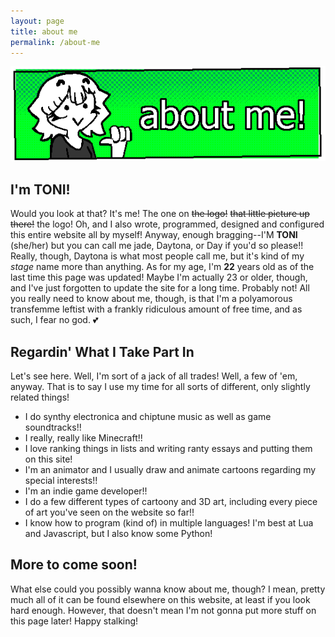 ```yaml
---
layout: page
title: about me
permalink: /about-me
---
```

![About Me](/img/headers/aboutme.png)
## I'm TONI!

Would you look at that? It's me! The one on ~~the logo!~~ ~~that little picture up there!~~ the logo! Oh, and I also wrote, programmed, designed and configured this entire website all by myself! Anyway, enough bragging--I'M **TONI** (she/her) but you can call me jade, Daytona, or Day if you'd so please!! Really, though, Daytona is what most people call me, but it's kind of my *stage* name more than anything. As for my age, I'm **22** years old as of the last time this page was updated! Maybe I'm actually 23 or older, though, and I've just forgotten to update the site for a long time. Probably not! All you really need to know about me, though, is that I'm a polyamorous transfemme leftist with a frankly ridiculous amount of free time, and as such, I fear no god. 💕

## Regardin' What I Take Part In

Let's see here. Well, I'm sort of a jack of all trades! Well, a few of 'em, anyway. That is to say I use my time for all sorts of different, only slightly related things!

- I do synthy electronica and chiptune music as well as game soundtracks!!
- I really, really like Minecraft!!
- I love ranking things in lists and writing ranty essays and putting them on this site!
- I'm an animator and I usually draw and animate cartoons regarding my special interests!!
- I'm an indie game developer!!
- I do a few different types of cartoony and 3D art, including every piece of art you've seen on the website so far!!
- I know how to program (kind of) in multiple languages! I'm best at Lua and Javascript, but I also know some Python!

## More to come soon!

What else could you possibly wanna know about me, though? I mean, pretty much all of it can be found elsewhere on this website, at least if you look hard enough. However, that doesn't mean I'm not gonna put more stuff on this page later! Happy stalking!